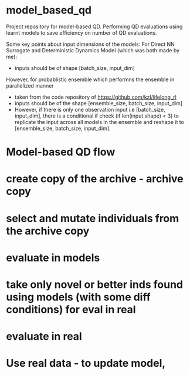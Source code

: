 # model_based_qd

Project repository for model-based QD. Performing QD evaluations using learnt models to save efficiency on number of QD evaluations.


Some key points about input dimensions of the models:
For Direct NN Surrogate and Deterministic Dynamics Model (which was both made by me):
- inputs should be of shape [batch_size, input_dim]

However, for probablistic ensemble which performns the ensemble in parallelized manner
- taken from the code repository of https://github.com/kzl/lifelong_rl
- inputs should be of the shape [ensemble_size, batch_size, input_dim]
- However, if there is only one observation input i.e [batch_size, input_dim], there is a conditional if check (if len(input.shape) < 3) to replicate the input across all models in the ensemble and reshape it to [ensemble_size, batch_size, input_dim].







# Model-based QD flow
# create copy of the archive - archive copy
# select and mutate individuals from the  archive copy
# evaluate in models
# take only novel or better inds found using models (with some diff conditions) for eval in real
# evaluate in real
# Use real data - to update model,

